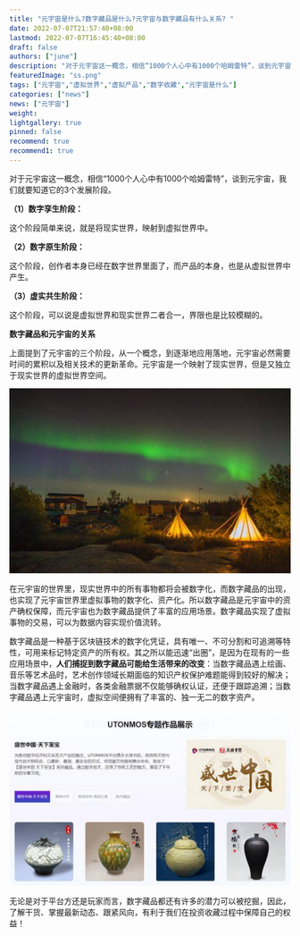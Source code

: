```yaml
---
title: "元宇宙是什么?数字藏品是什么?元宇宙与数字藏品有什么关系? "
date: 2022-07-07T21:57:40+08:00
lastmod: 2022-07-07T16:45:40+08:00
draft: false
authors: ["june"]
description: "对于元宇宙这一概念，相信“1000个人心中有1000个哈姆雷特”，谈到元宇宙，我们就要知道它的3个发展阶段。"
featuredImage: "ss.png"
tags: ["元宇宙","虚拟世界","虚拟产品","数字收藏","元宇宙是什么"]
categories: ["news"]
news: ["元宇宙"]
weight: 
lightgallery: true
pinned: false
recommend: true
recommend1: true
---
```


对于元宇宙这一概念，相信“1000个人心中有1000个哈姆雷特”，谈到元宇宙，我们就要知道它的3个发展阶段。

**（1）数字孪生阶段：**

这个阶段简单来说，就是将现实世界，映射到虚拟世界中。

**（2）数字原生阶段：**

这个阶段，创作者本身已经在数字世界里面了，而产品的本身，也是从虚拟世界中产生。

**（3）虚实共生阶段：**

这个阶段，可以说是虚拟世界和现实世界二者合一，界限也是比较模糊的。

**数字藏品和元宇宙的关系**

上面提到了元宇宙的三个阶段，从一个概念，到逐渐地应用落地，元宇宙必然需要时间的累积以及相关技术的更新革命。元宇宙是一个映射了现实世界，但是又独立于现实世界的虚拟世界空间。

![数字藏品和元宇宙 关系](ss.png)



在元宇宙的世界里，现实世界中的所有事物都将会被数字化，而数字藏品的出现，也实现了元宇宙世界里虚拟事物的数字化、资产化。所以数字藏品是元宇宙中的资产确权保障，而元宇宙也为数字藏品提供了丰富的应用场景。数字藏品实现了虚拟事物的交易，可以为数据内容实现价值流转。

数字藏品是一种基于区块链技术的数字化凭证，具有唯一、不可分割和可追溯等特性，可用来标记特定资产的所有权。其之所以能迅速“出圈”，是因为在现有的一些应用场景中，**人们捕捉到数字藏品可能给生活带来的改变**：当数字藏品遇上绘画、音乐等艺术品时，艺术创作领域长期面临的知识产权保护难题能得到较好的解决；当数字藏品遇上金融时，各类金融票据不仅能够确权认证，还便于跟踪追溯；当数字藏品遇上元宇宙时，虚拟空间便拥有了丰富的、独一无二的数字资产。

![数字藏品和元宇宙的关系](zhg.png)



无论是对于平台方还是玩家而言，数字藏品都还有许多的潜力可以被挖掘，因此，了解干货、掌握最新动态、跟紧风向，有利于我们在投资收藏过程中保障自己的权益！